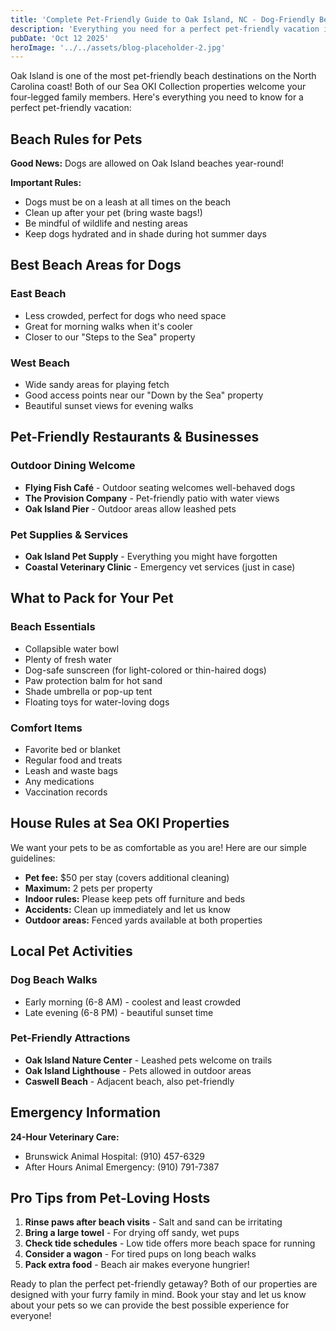 ```yaml
---
title: 'Complete Pet-Friendly Guide to Oak Island, NC - Dog-Friendly Beaches & Vacation Rentals'
description: 'Everything you need for a perfect pet-friendly vacation in Oak Island, NC. Dog beach rules, pet-friendly restaurants, packing tips, and the best dog-friendly vacation rentals. Bring your furry family members!'
pubDate: 'Oct 12 2025'
heroImage: '../../assets/blog-placeholder-2.jpg'
---
```


Oak Island is one of the most pet-friendly beach destinations on the North Carolina coast! Both of our Sea OKI Collection properties welcome your four-legged family members. Here's everything you need to know for a perfect pet-friendly vacation:

## Beach Rules for Pets

**Good News:** Dogs are allowed on Oak Island beaches year-round!

**Important Rules:**
- Dogs must be on a leash at all times on the beach
- Clean up after your pet (bring waste bags!)
- Be mindful of wildlife and nesting areas
- Keep dogs hydrated and in shade during hot summer days

## Best Beach Areas for Dogs

### East Beach
- Less crowded, perfect for dogs who need space
- Great for morning walks when it's cooler
- Closer to our "Steps to the Sea" property

### West Beach
- Wide sandy areas for playing fetch
- Good access points near our "Down by the Sea" property
- Beautiful sunset views for evening walks

## Pet-Friendly Restaurants & Businesses

### Outdoor Dining Welcome
- **Flying Fish Café** - Outdoor seating welcomes well-behaved dogs
- **The Provision Company** - Pet-friendly patio with water views
- **Oak Island Pier** - Outdoor areas allow leashed pets

### Pet Supplies & Services
- **Oak Island Pet Supply** - Everything you might have forgotten
- **Coastal Veterinary Clinic** - Emergency vet services (just in case)

## What to Pack for Your Pet

### Beach Essentials
- Collapsible water bowl
- Plenty of fresh water
- Dog-safe sunscreen (for light-colored or thin-haired dogs)
- Paw protection balm for hot sand
- Shade umbrella or pop-up tent
- Floating toys for water-loving dogs

### Comfort Items
- Favorite bed or blanket
- Regular food and treats
- Leash and waste bags
- Any medications
- Vaccination records

## House Rules at Sea OKI Properties

We want your pets to be as comfortable as you are! Here are our simple guidelines:

- **Pet fee:** $50 per stay (covers additional cleaning)
- **Maximum:** 2 pets per property
- **Indoor rules:** Please keep pets off furniture and beds
- **Accidents:** Clean up immediately and let us know
- **Outdoor areas:** Fenced yards available at both properties

## Local Pet Activities

### Dog Beach Walks
- Early morning (6-8 AM) - coolest and least crowded
- Late evening (6-8 PM) - beautiful sunset time

### Pet-Friendly Attractions
- **Oak Island Nature Center** - Leashed pets welcome on trails
- **Oak Island Lighthouse** - Pets allowed in outdoor areas
- **Caswell Beach** - Adjacent beach, also pet-friendly

## Emergency Information

**24-Hour Veterinary Care:**
- Brunswick Animal Hospital: (910) 457-6329
- After Hours Animal Emergency: (910) 791-7387

## Pro Tips from Pet-Loving Hosts

1. **Rinse paws after beach visits** - Salt and sand can be irritating
2. **Bring a large towel** - For drying off sandy, wet pups
3. **Check tide schedules** - Low tide offers more beach space for running
4. **Consider a wagon** - For tired pups on long beach walks
5. **Pack extra food** - Beach air makes everyone hungrier!

Ready to plan the perfect pet-friendly getaway? Both of our properties are designed with your furry family in mind. Book your stay and let us know about your pets so we can provide the best possible experience for everyone!